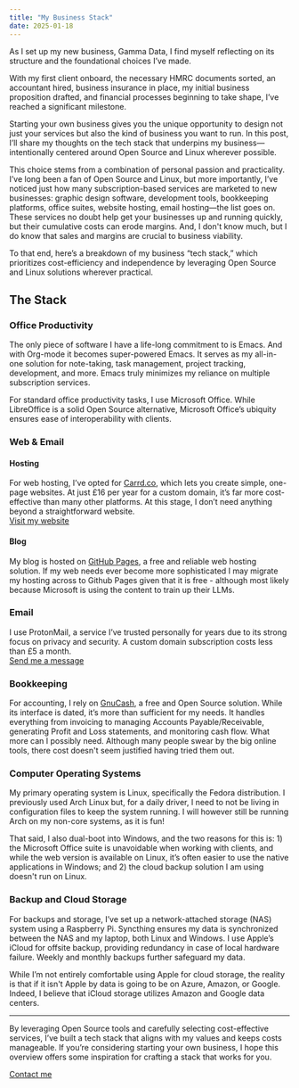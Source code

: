 ```yaml
---
title: "My Business Stack"
date: 2025-01-18
---
```


As I set up my new business, Gamma Data, I find myself reflecting on its structure and the foundational choices I’ve made. 

With my first client onboard, the necessary HMRC documents sorted, an accountant hired, business insurance in place, my initial business proposition drafted, and financial processes beginning to take shape, I’ve reached a significant milestone.

Starting your own business gives you the unique opportunity to design not just your services but also the kind of business you want to run. In this post, I’ll share my thoughts on the tech stack that underpins my business—intentionally centered around Open Source and Linux wherever possible.

This choice stems from a combination of personal passion and practicality. I’ve long been a fan of Open Source and Linux, but more importantly, I’ve noticed just how many subscription-based services are marketed to new businesses: graphic design software, development tools, bookkeeping platforms, office suites, website hosting, email hosting—the list goes on. These services no doubt help get your businesses up and running quickly, but their cumulative costs can erode margins. And, I don't know much, but I do know that sales and margins are crucial to business viability.

To that end, here’s a breakdown of my business “tech stack,” which prioritizes cost-efficiency and independence by leveraging Open Source and Linux solutions wherever practical.

## The Stack

### Office Productivity
The only piece of software I have a life-long commitment to is Emacs. And with Org-mode it becomes super-powered Emacs. It serves as my all-in-one solution for note-taking, task management, project tracking, development, and more. Emacs truly minimizes my reliance on multiple subscription services.

For standard office productivity tasks, I use Microsoft Office. While LibreOffice is a solid Open Source alternative, Microsoft Office’s ubiquity ensures ease of interoperability with clients.

### Web & Email

#### Hosting
For web hosting, I’ve opted for [Carrd.co](https://carrd.co), which lets you create simple, one-page websites. At just £16 per year for a custom domain, it’s far more cost-effective than many other platforms. At this stage, I don’t need anything beyond a straightforward website.  
[Visit my website](https://www.gamma-data.co.uk)

#### Blog
My blog is hosted on [GitHub Pages](https://pages.github.com), a free and reliable web hosting solution. If my web needs ever become more sophisticated I may migrate my hosting across to Github Pages given that it is free - although most likely because Microsoft is using the content to train up their LLMs.

### Email
I use ProtonMail, a service I’ve trusted personally for years due to its strong focus on privacy and security. A custom domain subscription costs less than £5 a month.  
[Send me a message](https://www.gamma-data.co.uk#contact)

### Bookkeeping
For accounting, I rely on [GnuCash](https://gnucash.org), a free and Open Source solution. While its interface is dated, it’s more than sufficient for my needs. It handles everything from invoicing to managing Accounts Payable/Receivable, generating Profit and Loss statements, and monitoring cash flow. What more can I possibly need. Although many people swear by the big online tools, there cost doesn't seem justified having tried them out.

### Computer Operating Systems
My primary operating system is Linux, specifically the Fedora distribution. I previously used Arch Linux but, for a daily driver, I need to not be living in configuration files to keep the system running. I will however still be running Arch on my non-core systems, as it is fun!

That said, I also dual-boot into Windows, and the two reasons for this is: 1) the Microsoft Office suite is unavoidable when working with clients, and while the web version is available on Linux, it’s often easier to use the native applications in Windows; and 2) the cloud backup solution I am using doesn't run on Linux.

### Backup and Cloud Storage
For backups and storage, I’ve set up a network-attached storage (NAS) system using a Raspberry Pi. Syncthing ensures my data is synchronized between the NAS and my laptop, both Linux and Windows. I use Apple’s iCloud for offsite backup, providing redundancy in case of local hardware failure. Weekly and monthly backups further safeguard my data.

While I’m not entirely comfortable using Apple for cloud storage, the reality is that if it isn't Apple by data is going to be on Azure, Amazon, or Google. Indeed, I believe that iCloud storage utilizes Amazon and Google data centers.

---

By leveraging Open Source tools and carefully selecting cost-effective services, I’ve built a tech stack that aligns with my values and keeps costs manageable. If you’re considering starting your own business, I hope this overview offers some inspiration for crafting a stack that works for you.

[Contact me](https://www.gamma-data.co.uk#contact)
